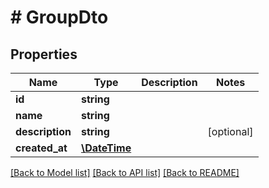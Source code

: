 # # GroupDto

## Properties

Name | Type | Description | Notes
------------ | ------------- | ------------- | -------------
**id** | **string** |  | 
**name** | **string** |  | 
**description** | **string** |  | [optional] 
**created_at** | [**\DateTime**](\DateTime) |  | 

[[Back to Model list]](../../README#documentation-for-models) [[Back to API list]](../../README#documentation-for-api-endpoints) [[Back to README]](../../README)


